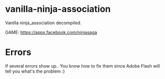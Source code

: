 # vanilla-ninja-association
Vanilla ninja_association decompiled.

GAME: https://apps.facebook.com/ninjasaga


# Errors
If several errors show up.. You know how to fix them since Adobe Flash will tell you what's the problem :)
